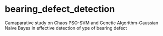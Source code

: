 # bearing_defect_detection
Camaparative study on Chaos PSO-SVM and Genetic Algorithm-Gaussian Naive Bayes in effective detection of ype of bearing defect 
